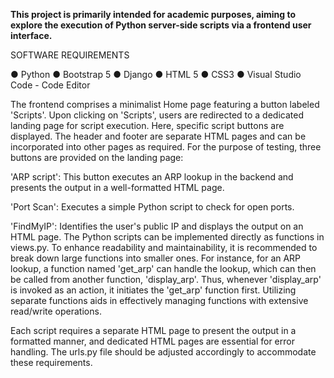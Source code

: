 **This project is primarily intended for academic purposes, aiming to explore the execution of Python server-side scripts via a frontend user interface.**

SOFTWARE REQUIREMENTS

● Python
● Bootstrap 5
● Django
● HTML 5
● CSS3
● Visual Studio Code - Code Editor

The frontend comprises a minimalist Home page featuring a button labeled 'Scripts'. Upon clicking on 'Scripts', users are redirected to a dedicated landing page for script execution. Here, specific script buttons are displayed. The header and footer are separate HTML pages and can be incorporated into other pages as required. For the purpose of testing, three buttons are provided on the landing page:

'ARP script': This button executes an ARP lookup in the backend and presents the output in a well-formatted HTML page.

'Port Scan': Executes a simple Python script to check for open ports.

'FindMyIP': Identifies the user's public IP and displays the output on an HTML page.
The Python scripts can be implemented directly as functions in views.py. To enhance readability and maintainability, it is recommended to break down large functions into smaller ones. For instance, for an ARP lookup, a function named 'get_arp' can handle the lookup, which can then be called from another function, 'display_arp'. Thus, whenever 'display_arp' is invoked as an action, it initiates the 'get_arp' function first. Utilizing separate functions aids in effectively managing functions with extensive read/write operations.

Each script requires a separate HTML page to present the output in a formatted manner, and dedicated HTML pages are essential for error handling. The urls.py file should be adjusted accordingly to accommodate these requirements.




